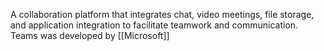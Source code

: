 A collaboration platform that integrates chat, video meetings, file storage, and application integration to facilitate teamwork and communication. Teams was developed by [[Microsoft]]